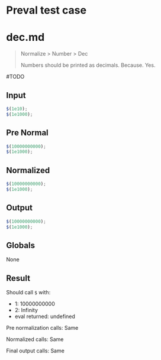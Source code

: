 # Preval test case

# dec.md

> Normalize > Number > Dec
>
> Numbers should be printed as decimals. Because. Yes.

#TODO

## Input

`````js filename=intro
$(1e10);
$(1e1000);
`````

## Pre Normal

`````js filename=intro
$(10000000000);
$(1e1000);
`````

## Normalized

`````js filename=intro
$(10000000000);
$(1e1000);
`````

## Output

`````js filename=intro
$(10000000000);
$(1e1000);
`````

## Globals

None

## Result

Should call `$` with:
 - 1: 10000000000
 - 2: Infinity
 - eval returned: undefined

Pre normalization calls: Same

Normalized calls: Same

Final output calls: Same
